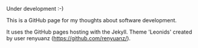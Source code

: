 Under development :-)

This is a GitHub page for my thoughts about software development.

It uses the GitHub pages hosting with the Jekyll. Theme 'Leonids' created by user renyuanz (https://github.com/renyuanz/).
